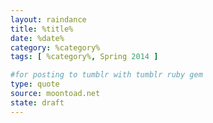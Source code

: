 ```yaml
---
layout: raindance 
title: %title%
date: %date%
category: %category%
tags: [ %category%, Spring 2014 ]

#for posting to tumblr with tumblr ruby gem
type: quote
source: moontoad.net 
state: draft
---
```

